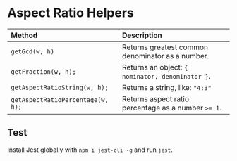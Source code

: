 # Aspect Ratio Helpers


| Method | Description |
| :--- | :--- |
| `getGcd(w, h)` | Returns greatest common denominator as a number. |
| `getFraction(w, h);` | Returns an object: `{ nominator, denominator }`.
| `getAspectRatioString(w, h);` | Returns a string, like: `"4:3"` |
| `getAspectRatioPercentage(w, h);` | Returns aspect ratio percentage as a number `>= 1`. |

## Test

Install Jest globally with `npm i jest-cli -g` and run `jest`.
